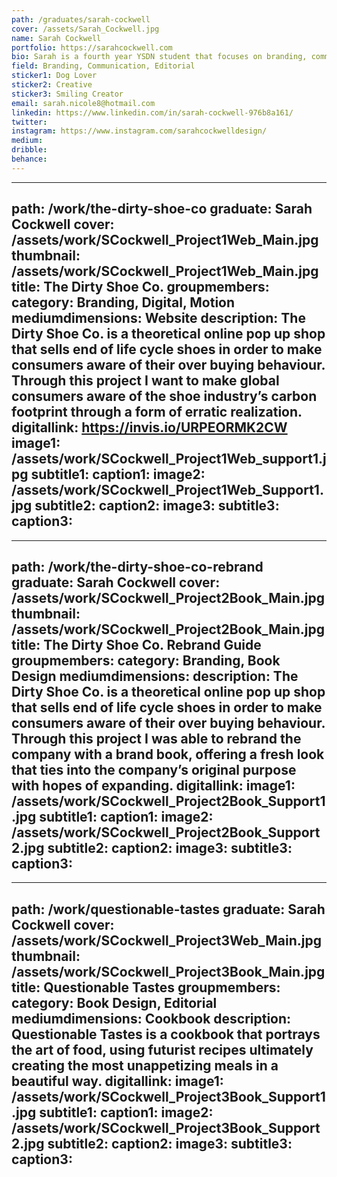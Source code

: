 ```yaml
---
path: /graduates/sarah-cockwell
cover: /assets/Sarah_Cockwell.jpg
name: Sarah Cockwell
portfolio: https://sarahcockwell.com
bio: Sarah is a fourth year YSDN student that focuses on branding, communication and editorial design. She is interested in the creative communication part of design by producing beautiful designs for the eye. She is a hard working, organized designer that is obsessed with making lists and owning almost everything that is yellow or light blue. Sarah is passionate about design because it allows her creative freedom to flow when it comes to challenges and projects. When she isn’t designing, she enjoys her time off by spending time with her friends and her two dogs. She also enjoys taking photography, eating good food and drinking matcha tea lattes. Sarah is excited about graduating and jumping into the design field this summer. She hopes to work in downtown Toronto after graduation, eventually traveling to different counties to continue her work in design.
field: Branding, Communication, Editorial
sticker1: Dog Lover
sticker2: Creative
sticker3: Smiling Creator 
email: sarah.nicole8@hotmail.com
linkedin: https://www.linkedin.com/in/sarah-cockwell-976b8a161/
twitter:
instagram: https://www.instagram.com/sarahcockwelldesign/
medium:
dribble:
behance:
---
```


---
path: /work/the-dirty-shoe-co
graduate: Sarah Cockwell
cover: /assets/work/SCockwell_Project1Web_Main.jpg
thumbnail: /assets/work/SCockwell_Project1Web_Main.jpg
title: The Dirty Shoe Co.
groupmembers:
category: Branding, Digital, Motion
mediumdimensions: Website
description: The Dirty Shoe Co. is a theoretical online pop up shop that sells end of life cycle shoes in order to make consumers aware of their over buying behaviour. Through this project I want to make global consumers aware of the shoe industry’s carbon footprint through a form of erratic realization.
digitallink: https://invis.io/URPEORMK2CW
image1: /assets/work/SCockwell_Project1Web_support1.jpg
subtitle1:
caption1:
image2: /assets/work/SCockwell_Project1Web_Support1.jpg
subtitle2:
caption2:
image3:
subtitle3:
caption3:
---

---
path: /work/the-dirty-shoe-co-rebrand
graduate: Sarah Cockwell
cover: /assets/work/SCockwell_Project2Book_Main.jpg
thumbnail: /assets/work/SCockwell_Project2Book_Main.jpg
title: The Dirty Shoe Co. Rebrand Guide
groupmembers:
category: Branding, Book Design
mediumdimensions:
description: The Dirty Shoe Co. is a theoretical online pop up shop that sells end of life cycle shoes in order to make consumers aware of their over buying behaviour. Through this project I was able to rebrand the company with a brand book, offering a fresh look that ties into the company’s original purpose with hopes of expanding. 
digitallink:
image1: /assets/work/SCockwell_Project2Book_Support1.jpg
subtitle1:
caption1:
image2: /assets/work/SCockwell_Project2Book_Support2.jpg
subtitle2:
caption2:
image3:
subtitle3:
caption3:
---

---
path: /work/questionable-tastes
graduate: Sarah Cockwell
cover: /assets/work/SCockwell_Project3Web_Main.jpg
thumbnail: /assets/work/SCockwell_Project3Book_Main.jpg
title: Questionable Tastes
groupmembers:
category: Book Design, Editorial
mediumdimensions: Cookbook
description: Questionable Tastes is a cookbook that portrays the art of food, using futurist recipes ultimately creating the most unappetizing meals in a beautiful way. 
digitallink:
image1: /assets/work/SCockwell_Project3Book_Support1.jpg
subtitle1:
caption1:
image2: /assets/work/SCockwell_Project3Book_Support2.jpg
subtitle2:
caption2:
image3:
subtitle3:
caption3:
---
